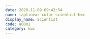 ```yaml
---
date: 2020-11-09 09:42:54
name: laplinear-color-scientist-hwc
display_name: Scientist
code: a0001
category: hwc
---
```

